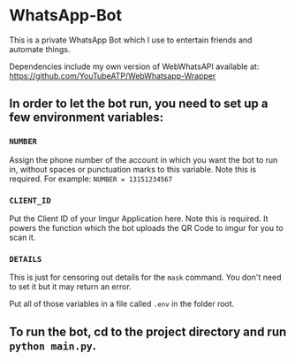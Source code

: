 # WhatsApp-Bot
This is a private WhatsApp Bot which I use to entertain friends and automate things.

Dependencies include my own version of WebWhatsAPI available at:
https://github.com/YouTubeATP/WebWhatsapp-Wrapper

## In order to let the bot run, you need to set up a few environment variables:

### `NUMBER`
Assign the phone number of the account in which you want the bot to run in, without spaces or punctuation marks to this variable. Note this is required.
For example: `NUMBER = 13151234567`

### `CLIENT_ID`
Put the Client ID of your Imgur Application here. Note this is required. It powers the function which the bot uploads the QR Code to imgur for you to scan it.

### `DETAILS`
This is just for censoring out details for the `mask` command. You don't need to set it but it may return an error.

Put all of those variables in a file called `.env` in the folder root.

## To run the bot, cd to the project directory and run `python main.py`.
